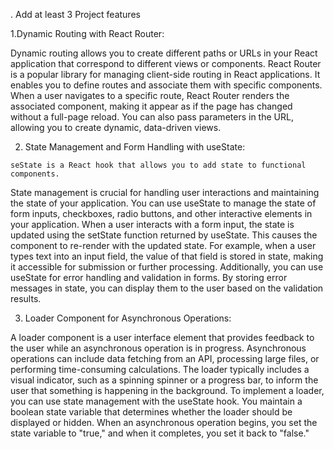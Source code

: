 . Add at least 3 Project features 

1.Dynamic Routing with React Router: 


Dynamic routing allows you to create different paths or URLs in your React application that correspond to different views or components.
React Router is a popular library for managing client-side routing in React applications.
It enables you to define routes and associate them with specific components.
When a user navigates to a specific route, React Router renders the associated component, making it appear as if the page has changed without a full-page reload.
You can also pass parameters in the URL, allowing you to create dynamic, data-driven views.

   2. State Management and Form Handling with useState:
   
   
    seState is a React hook that allows you to add state to functional components.
State management is crucial for handling user interactions and maintaining the state of your application.
You can use useState to manage the state of form inputs, checkboxes, radio buttons, and other interactive elements in your application.
When a user interacts with a form input, the state is updated using the setState function returned by useState. This causes the component to re-render with the updated state.
For example, when a user types text into an input field, the value of that field is stored in state, making it accessible for submission or further processing.
Additionally, you can use useState for error handling and validation in forms. By storing error messages in state, you can display them to the user based on the validation results.

3. Loader Component for Asynchronous Operations: 

A loader component is a user interface element that provides feedback to the user while an asynchronous operation is in progress.
Asynchronous operations can include data fetching from an API, processing large files, or performing time-consuming calculations.
The loader typically includes a visual indicator, such as a spinning spinner or a progress bar, to inform the user that something is happening in the background.
To implement a loader, you can use state management with the useState hook. You maintain a boolean state variable that determines whether the loader should be displayed or hidden.
When an asynchronous operation begins, you set the state variable to "true," and when it completes, you set it back to "false."